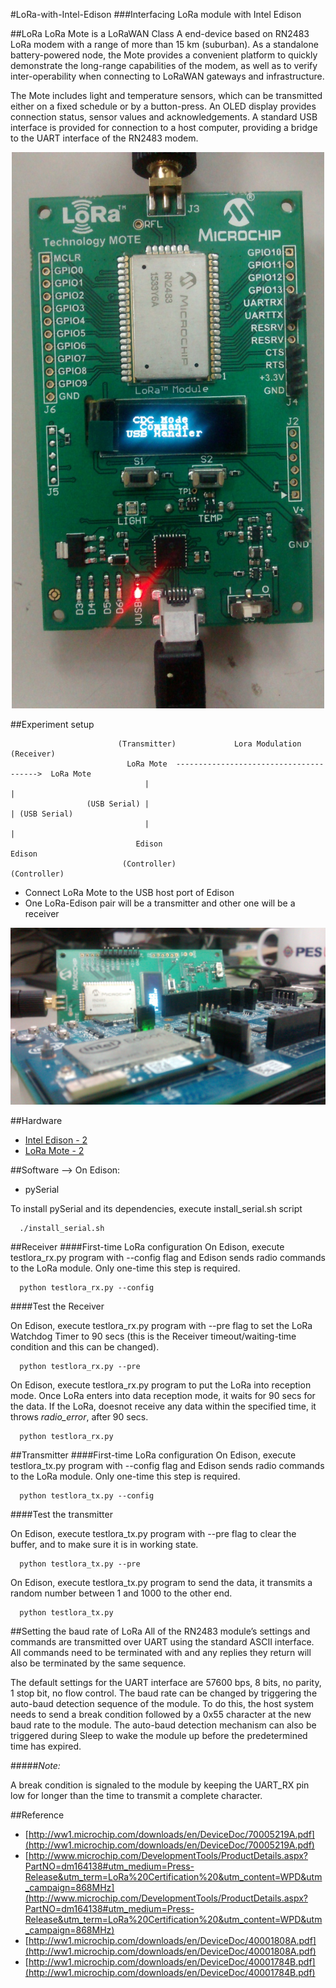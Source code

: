 #LoRa-with-Intel-Edison
###Interfacing LoRa module with Intel Edison

##LoRa
LoRa Mote is a LoRaWAN Class A end-device based on RN2483 LoRa modem with a range of more than 15 km (suburban). As a standalone battery-powered node, the Mote provides a convenient platform to quickly demonstrate the long-range capabilities of the modem, as well as to verify inter-operability when connecting to LoRaWAN gateways and infrastructure.

The Mote includes light and temperature sensors, which can be transmitted either on a fixed schedule or by a button-press. An OLED display provides connection status, sensor values and acknowledgements. A standard USB interface is provided for connection to a host computer, providing a bridge to the UART interface of the RN2483 modem.



<p align="center">
<img src="https://github.com/sarweshkumar47/Lora-with-Intel-Edison/blob/master/Images/lora.jpg" alt="lora"
style="width:500px;">
</p>



##Experiment setup

                            (Transmitter)             Lora Modulation             (Receiver)
                              LoRa Mote  --------------------------------------->  LoRa Mote
                                  |                                                    |
                     (USB Serial) |                                                    | (USB Serial)
                                  |                                                    |
                                Edison                                               Edison
                             (Controller)                                         (Controller)
                             
* Connect LoRa Mote to the USB host port of Edison
* One LoRa-Edison pair will be a transmitter and other one will be a receiver




<p align="center">
<img src="https://github.com/sarweshkumar47/Lora-with-Intel-Edison/blob/master/Images/loraedison.jpg" alt="loraedison";>
</p>








##Hardware
* [Intel Edison - 2](http://www.intel.com/content/www/us/en/do-it-yourself/edison.html)
* [LoRa Mote - 2](http://www.microchip.com/DevelopmentTools/ProductDetails.aspx?PartNO=dm164138#utm_medium=Press-Release&utm_term=LoRa%20Certification%20&utm_content=WPD&utm_campaign=868MHz)

##Software
--> On Edison:

* pySerial

To install pySerial and its dependencies, execute install_serial.sh script

      ./install_serial.sh

##Receiver
####First-time LoRa configuration
On Edison, execute testlora_rx.py program with --config flag and Edison sends radio commands to the LoRa module. Only one-time this step is required.

      python testlora_rx.py --config

####Test the Receiver

On Edison, execute testlora_rx.py program with --pre flag to set the LoRa Watchdog Timer to 90 secs (this is the Receiver timeout/waiting-time condition and this can be changed). 
      
      python testlora_rx.py --pre
      
On Edison, execute testlora_rx.py program to put the LoRa into reception mode. Once LoRa enters into data reception mode, it waits for 90 secs for the data. If the LoRa, doesnot receive any data within the specified time, it throws *radio_error*, after 90 secs.

      python testlora_rx.py


##Transmitter
####First-time LoRa configuration
On Edison, execute testlora_tx.py program with --config flag and Edison sends radio commands to the LoRa module. Only one-time this step is required.

      python testlora_tx.py --config

####Test the transmitter

On Edison, execute testlora_tx.py program with --pre flag to clear the buffer, and to make sure it is in working state. 
      
      python testlora_tx.py --pre
      
On Edison, execute testlora_tx.py program to send the data, it transmits a random number between 1 and 1000 to the other end.

      python testlora_tx.py

##Setting the baud rate of LoRa
All of the RN2483 module’s settings and commands are transmitted over UART using the standard ASCII interface. All commands need to be terminated with <CR><LF> and any replies they return will also be terminated by the same sequence.

The default settings for the UART interface are 57600 bps, 8 bits, no parity, 1 stop bit, no flow control. The baud rate can be changed by triggering the auto-baud detection sequence of the module. To do this, the host system needs to send a break condition followed by a 0x55 character at the new baud rate to the module. The auto-baud detection mechanism can also be triggered during Sleep to wake the module up before the predetermined time has expired. 

#####*Note:*

A break condition is signaled to the module by keeping the UART_RX pin low for longer than the time to transmit a complete character.

##Reference
* [http://ww1.microchip.com/downloads/en/DeviceDoc/70005219A.pdf](http://ww1.microchip.com/downloads/en/DeviceDoc/70005219A.pdf)
* [http://www.microchip.com/DevelopmentTools/ProductDetails.aspx?PartNO=dm164138#utm_medium=Press-Release&utm_term=LoRa%20Certification%20&utm_content=WPD&utm_campaign=868MHz](http://www.microchip.com/DevelopmentTools/ProductDetails.aspx?PartNO=dm164138#utm_medium=Press-Release&utm_term=LoRa%20Certification%20&utm_content=WPD&utm_campaign=868MHz)
* [http://ww1.microchip.com/downloads/en/DeviceDoc/40001808A.pdf](http://ww1.microchip.com/downloads/en/DeviceDoc/40001808A.pdf)
* [http://ww1.microchip.com/downloads/en/DeviceDoc/40001784B.pdf](http://ww1.microchip.com/downloads/en/DeviceDoc/40001784B.pdf)



